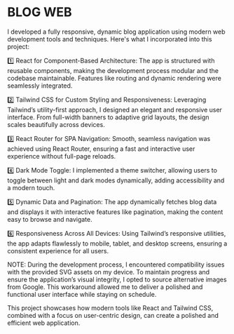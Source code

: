 # BLOG WEB

I developed a fully responsive, dynamic blog application using modern web development tools and techniques. Here's what I incorporated into this project:

1️⃣ React for Component-Based Architecture: The app is structured with reusable components, making the development process modular and the codebase maintainable. Features like routing and dynamic rendering were seamlessly integrated.

2️⃣ Tailwind CSS for Custom Styling and Responsiveness: Leveraging Tailwind’s utility-first approach, I designed an elegant and responsive user interface. From full-width banners to adaptive grid layouts, the design scales beautifully across devices.

3️⃣ React Router for SPA Navigation: Smooth, seamless navigation was achieved using React Router, ensuring a fast and interactive user experience without full-page reloads.

4️⃣ Dark Mode Toggle: I implemented a theme switcher, allowing users to toggle between light and dark modes dynamically, adding accessibility and a modern touch.

5️⃣ Dynamic Data and Pagination: The app dynamically fetches blog data and displays it with interactive features like pagination, making the content easy to browse and navigate.

6️⃣ Responsiveness Across All Devices: Using Tailwind’s responsive utilities, the app adapts flawlessly to mobile, tablet, and desktop screens, ensuring a consistent experience for all users.

NOTE: During the development process, I encountered compatibility issues with the provided SVG assets on my device. To maintain progress and ensure the application’s visual integrity, I opted to source alternative images from Google. This workaround allowed me to deliver a polished and functional user interface while staying on schedule.

This project showcases how modern tools like React and Tailwind CSS, combined with a focus on user-centric design, can create a polished and efficient web application.
